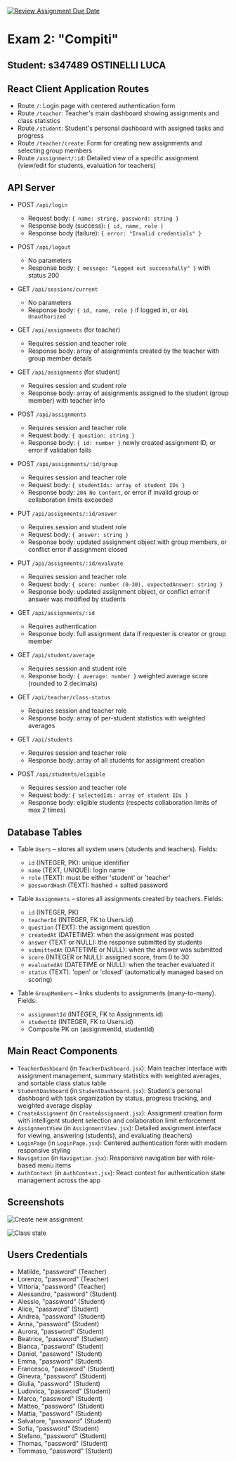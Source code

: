 [![Review Assignment Due Date](https://classroom.github.com/assets/deadline-readme-button-22041afd0340ce965d47ae6ef1cefeee28c7c493a6346c4f15d667ab976d596c.svg)](https://classroom.github.com/a/F9jR7G97)
# Exam 2: "Compiti"
## Student: s347489 OSTINELLI LUCA

## React Client Application Routes

- Route `/`: Login page with centered authentication form
- Route `/teacher`: Teacher's main dashboard showing assignments and class statistics  
- Route `/student`: Student's personal dashboard with assigned tasks and progress
- Route `/teacher/create`: Form for creating new assignments and selecting group members
- Route `/assignment/:id`: Detailed view of a specific assignment (view/edit for students, evaluation for teachers)

## API Server

- POST `/api/login`
  - Request body: `{ name: string, password: string }`
  - Response body (success): `{ id, name, role }`
  - Response body (failure): `{ error: "Invalid credentials" }`

- POST `/api/logout`
  - No parameters
  - Response body: `{ message: "Logged out successfully" }` with status 200

- GET `/api/sessions/current`
  - No parameters
  - Response body: `{ id, name, role }` if logged in, or `401 Unauthorized`

- GET `/api/assignments` (for teacher)
  - Requires session and teacher role
  - Response body: array of assignments created by the teacher with group member details

- GET `/api/assignments` (for student)
  - Requires session and student role  
  - Response body: array of assignments assigned to the student (group member) with teacher info

- POST `/api/assignments`
  - Requires session and teacher role
  - Request body: `{ question: string }`
  - Response body: `{ id: number }` newly created assignment ID, or error if validation fails

- POST `/api/assignments/:id/group`
  - Requires session and teacher role
  - Request body: `{ studentIds: array of student IDs }`
  - Response body: `204 No Content`, or error if invalid group or collaboration limits exceeded

- PUT `/api/assignments/:id/answer`
  - Requires session and student role
  - Request body: `{ answer: string }`
  - Response body: updated assignment object with group members, or conflict error if assignment closed

- PUT `/api/assignments/:id/evaluate` 
  - Requires session and teacher role
  - Request body: `{ score: number (0-30), expectedAnswer: string }`
  - Response body: updated assignment object, or conflict error if answer was modified by students

- GET `/api/assignments/:id`
  - Requires authentication
  - Response body: full assignment data if requester is creator or group member

- GET `/api/student/average`
  - Requires session and student role
  - Response body: `{ average: number }` weighted average score (rounded to 2 decimals)

- GET `/api/teacher/class-status`
  - Requires session and teacher role
  - Response body: array of per-student statistics with weighted averages

- GET `/api/students`
  - Requires session and teacher role
  - Response body: array of all students for assignment creation

- POST `/api/students/eligible`
  - Requires session and teacher role
  - Request body: `{ selectedIds: array of student IDs }`
  - Response body: eligible students (respects collaboration limits of max 2 times)

## Database Tables

- Table `Users` – stores all system users (students and teachers). Fields:
  - `id` (INTEGER, PK): unique identifier
  - `name` (TEXT, UNIQUE): login name
  - `role` (TEXT): must be either 'student' or 'teacher'
  - `passwordHash` (TEXT): hashed + salted password

- Table `Assignments` – stores all assignments created by teachers. Fields:
  - `id` (INTEGER, PK)
  - `teacherId` (INTEGER, FK to Users.id)
  - `question` (TEXT): the assignment question
  - `createdAt` (DATETIME): when the assignment was posted
  - `answer` (TEXT or NULL): the response submitted by students
  - `submittedAt` (DATETIME or NULL): when the answer was submitted
  - `score` (INTEGER or NULL): assigned score, from 0 to 30
  - `evaluatedAt` (DATETIME or NULL): when the teacher evaluated it
  - `status` (TEXT): 'open' or 'closed' (automatically managed based on scoring)

- Table `GroupMembers` – links students to assignments (many-to-many). Fields:
  - `assignmentId` (INTEGER, FK to Assignments.id)
  - `studentId` (INTEGER, FK to Users.id)
  - Composite PK on (assignmentId, studentId)

## Main React Components

- `TeacherDashboard` (in `TeacherDashboard.jsx`): Main teacher interface with assignment management, summary statistics with weighted averages, and sortable class status table
- `StudentDashboard` (in `StudentDashboard.jsx`): Student's personal dashboard with task organization by status, progress tracking, and weighted average display
- `CreateAssignment` (in `CreateAssignment.jsx`): Assignment creation form with intelligent student selection and collaboration limit enforcement  
- `AssignmentView` (in `AssignmentView.jsx`): Detailed assignment interface for viewing, answering (students), and evaluating (teachers)
- `LoginPage` (in `LoginPage.jsx`): Centered authentication form with modern responsive styling
- `Navigation` (in `Navigation.jsx`): Responsive navigation bar with role-based menu items
- `AuthContext` (in `AuthContext.jsx`): React context for authentication state management across the app

## Screenshots

![Create new assignment](imgs/Screenshot1.png)

![Class state](imgs/Screenshot2.png)

## Users Credentials

- Matilde, "password" (Teacher)
- Lorenzo, "password" (Teacher)
- Vittoria, "password" (Teacher)
- Alessandro, "password" (Student)
- Alessio, "password" (Student)
- Alice, "password" (Student)
- Andrea, "password" (Student)
- Anna, "password" (Student)
- Aurora, "password" (Student)
- Beatrice, "password" (Student)
- Bianca, "password" (Student)
- Daniel, "password" (Student)
- Emma, "password" (Student)
- Francesco, "password" (Student)
- Ginevra, "password" (Student)
- Giulia, "password" (Student)
- Ludovica, "password" (Student)
- Marco, "password" (Student)
- Matteo, "password" (Student)
- Mattia, "password" (Student)
- Salvatore, "password" (Student)
- Sofia, "password" (Student)
- Stefano, "password" (Student)
- Thomas, "password" (Student)
- Tommaso, "password" (Student)
